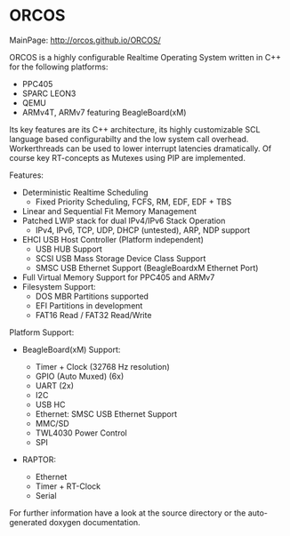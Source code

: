 ORCOS 
=====
MainPage: http://orcos.github.io/ORCOS/

ORCOS is a highly configurable Realtime Operating System written in C++ for the following platforms:
- PPC405
- SPARC LEON3
- QEMU
- ARMv4T, ARMv7 featuring BeagleBoard(xM)

Its key features are its C++ architecture, its highly customizable SCL language based configurabilty and the low system call overhead. 
Workerthreads can be used to lower interrupt latencies dramatically. Of course key RT-concepts as Mutexes using PIP are implemented.

Features:
- Deterministic Realtime Scheduling
	- Fixed Priority Scheduling, FCFS, RM, EDF, EDF + TBS
- Linear and Sequential Fit Memory Management
- Patched LWIP stack for dual IPv4/IPv6 Stack Operation
	- IPv4, IPv6, TCP, UDP, DHCP (untested), ARP, NDP support
- EHCI USB Host Controller (Platform independent)
	- USB HUB Support
	- SCSI USB Mass Storage Device Class Support
	- SMSC USB Ethernet Support (BeagleBoardxM Ethernet Port)
- Full Virtual Memory Support for PPC405 and ARMv7
- Filesystem Support:
	- DOS MBR Partitions supported
	- EFI Partitions in development
	- FAT16 Read / FAT32 Read/Write 

Platform Support:	
	
- BeagleBoard(xM) Support:
	- Timer + Clock (32768 Hz resolution)
	- GPIO (Auto Muxed) (6x)
	- UART (2x)
	- I2C
	- USB HC
	- Ethernet: SMSC USB Ethernet Support
	- MMC/SD 
	- TWL4030 Power Control
	- SPI

- RAPTOR:
	- Ethernet
	- Timer  + RT-Clock
	- Serial

For further information have a look at the source directory or the auto-generated
doxygen documentation.	
	
